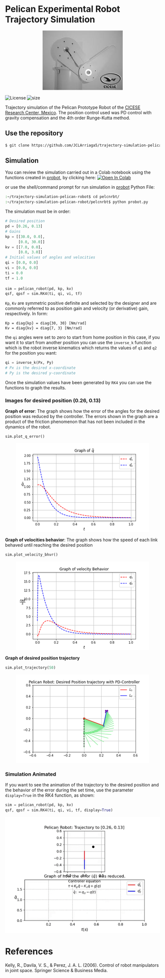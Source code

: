 # Pelican Experimental Robot Trajectory Simulation

<p align="center"><img src="images/pelican_prototype.jpeg"></p>

![License](https://img.shields.io/github/license/JCLArriaga5/trajectory-simulation-pelican-robot) ![size](https://img.shields.io/github/repo-size/JCLArriaga5/trajectory-simulation-pelican-robot)

Trajectory simulation of the Pelican Prototype Robot of the [CICESE Research Center, Mexico](https://www.cicese.edu.mx/). The position control used was PD control with gravity compensation and the 4th order Runge-Kutta method.

## Use the repository
```sh
$ git clone https://github.com/JCLArriaga5/trajectory-simulation-pelican-robot.git
```
## Simulation
You can review the simulation carried out in a Colab notebook using the functions created in [probot](../master/pelcnrbt/probot.py), by clicking here: [![Open In Colab](https://colab.research.google.com/assets/colab-badge.svg)](https://colab.research.google.com/drive/1-ScjnXOpJHxfpcLepvf9Jc5cyq6QAOzP?usp=sharing)

or use the shell/command prompt for run simulation in [probot](../master/pelcnrbt/probot.py) Python File:
```sh
:~/trajectory-simulation-pelican-robot$ cd pelcnrbt/
:~/trajectory-simulation-pelican-robot/pelcnrbt$ python probot.py
```

The simulation must be in order:
```python
# Desired position
pd = [0.26, 0.13]
# Gains
kp = [[30.0, 0.0],
      [0.0, 30.0]]
kv = [[7.0, 0.0],
      [0.0, 3.0]]
# Initial values of angles and velocities
qi = [0.0, 0.0]
vi = [0.0, 0.0]
ti = 0.0
tf = 1.0

sim = pelican_robot(pd, kp, kv)
qsf, qpsf = sim.RK4(ti, qi, vi, tf)
```
`Kp`, `Kv` are symmetric positive definite and selected by the designer and are commonly referred to as position gain and velocity (or derivative) gain, respectively. In form:
```
Kp = diag{kp} = diag{30, 30} [Nm/rad]
Kv = diag{kv} = diag{7, 3} [Nm/rad]
```

the `qi` angles were set to zero to start from home position in this case, if you want it to start from another position you can use the `inverse_k` function which is the robot inverse kinematics which returns the values of `q1` and `q2` for the position you want:
```python
qi = inverse_k(Px, Py)
# Px is the desired x-coordinate
# Py is the desired y-coordinate
```
Once the simulation values have been generated by `RK4` you can use the functions to graph the results.

### Images for desired position (0.26, 0.13)
**Graph of error**: The graph shows how the error of the angles for the desired position was reduced by the controller. The errors shown in the graph are a product of the friction phenomenon that has not been included in the dynamics of the robot.

```python
sim.plot_q_error()
```
<p align="center"><img src="images/error_graph.png"></p>

**Graph of velocities behavior**: The graph shows how the speed of each link behaved until reaching the desired position
```python
sim.plot_velocity_bhvr()
```
<p align="center"><img src="images/qps_bhvr_graph.png"></p>

**Graph of desired position trajectory**
```python
sim.plot_trajectory(50)
```
<p align="center"><img src="images/trajectory_graph.png"></p>

### Simulation Animated
If you want to see the animation of the trajectory to the desired position and the behavior of the error during the set time, use the parameter `display=True` in the RK4 function, as shown:
```python
sim = pelican_robot(pd, kp, kv)
qsf, qpsf = sim.RK4(ti, qi, vi, tf, display=True)
```

<p align="center"><img src="images/pelican_simulation.gif"></p>

# References
 Kelly, R., Davila, V. S., & Perez, J. A. L. (2006). Control of robot manipulators in joint space. Springer Science & Business Media.
